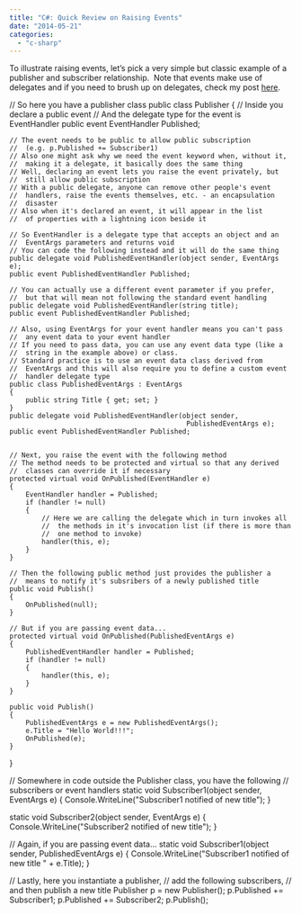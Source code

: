 ```yaml
---
title: "C#: Quick Review on Raising Events"
date: "2014-05-21"
categories: 
  - "c-sharp"
---
```


To illustrate raising events, let’s pick a very simple but classic example of a publisher and subscriber relationship.  Note that events make use of delegates and if you need to brush up on delegates, check my post [here](https://rodansotto.github.io/tech-blog/2014/05/16/c-quick-review-on-delegates.html "C#: Quick Review on Delegates").

// So here you have a publisher class
public class Publisher
{
    // Inside you declare a public event
    // And the delegate type for the event is EventHandler
    public event EventHandler Published;
    
    // The event needs to be public to allow public subscription
    //  (e.g. p.Published += Subscriber1)
    // Also one might ask why we need the event keyword when, without it,
    //  making it a delegate, it basically does the same thing
    // Well, declaring an event lets you raise the event privately, but
    //  still allow public subscription
    // With a public delegate, anyone can remove other people's event
    //  handlers, raise the events themselves, etc. - an encapsulation
    //  disaster
    // Also when it's declared an event, it will appear in the list
    //  of properties with a lightning icon beside it
    
    // So EventHandler is a delegate type that accepts an object and an 
    //  EventArgs parameters and returns void
    // You can code the following instead and it will do the same thing
    public delegate void PublishedEventHandler(object sender, EventArgs e);
    public event PublishedEventHandler Published;
    
    // You can actually use a different event parameter if you prefer, 
    //  but that will mean not following the standard event handling
    public delegate void PublishedEventHandler(string title);
    public event PublishedEventHandler Published;
    
    // Also, using EventArgs for your event handler means you can't pass
    //  any event data to your event handler
    // If you need to pass data, you can use any event data type (like a
    //  string in the example above) or class.
    // Standard practice is to use an event data class derived from
    //  EventArgs and this will also require you to define a custom event
    //  handler delegate type
    public class PublishedEventArgs : EventArgs
    {
        public string Title { get; set; }
    }
    public delegate void PublishedEventHandler(object sender, 
                                                PublishedEventArgs e);
    public event PublishedEventHandler Published;
    
    
    // Next, you raise the event with the following method
    // The method needs to be protected and virtual so that any derived
    //  classes can override it if necessary
    protected virtual void OnPublished(EventHandler e)
    {
        EventHandler handler = Published;
        if (handler != null)
        {
            // Here we are calling the delegate which in turn invokes all
            //  the methods in it's invocation list (if there is more than
            //  one method to invoke)
            handler(this, e);
        }
    }    
    
    // Then the following public method just provides the publisher a
    //  means to notify it's subsribers of a newly published title
    public void Publish()
    {
        OnPublished(null);
    }

    // But if you are passing event data...
    protected virtual void OnPublished(PublishedEventArgs e)
    {
        PublishedEventHandler handler = Published;
        if (handler != null)
        {
            handler(this, e);
        }
    }
    
    public void Publish()
    {
        PublishedEventArgs e = new PublishedEventArgs();
        e.Title = "Hello World!!!";
        OnPublished(e);
    }    
}
    
    
// Somewhere in code outside the Publisher class, you have the following 
//  subscribers or event handlers
static void Subscriber1(object sender, EventArgs e)
{
    Console.WriteLine("Subscriber1 notified of new title");
}
    
static void Subscriber2(object sender, EventArgs e)
{
    Console.WriteLine("Subscriber2 notified of new title");
}
    
// Again, if you are passing event data...
static void Subscriber1(object sender, PublishedEventArgs e)
{
    Console.WriteLine("Subscriber1 notified of new title " + e.Title);
}
    
// Lastly, here you instantiate a publisher,
//  add the following subscribers,
//  and then publish a new title
Publisher p = new Publisher();
p.Published += Subscriber1;
p.Published += Subscriber2;
p.Publish();
